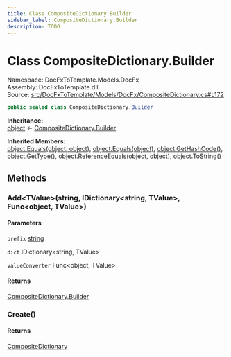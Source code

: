 ```yaml
---
title: Class CompositeDictionary.Builder
sidebar_label: CompositeDictionary.Builder
description: TODO
---
```


# Class CompositeDictionary.Builder
Namespace: DocFxToTemplate.Models.DocFx   
Assembly: DocFxToTemplate.dll  
Source: [src/DocFxToTemplate/Models/DocFx/CompositeDictionary.cs#L172](https://github.com/k-wojcik/DocFxToTemplate/blob/master/src/DocFxToTemplate/Models/DocFx/CompositeDictionary.cs#L172)    
   

```csharp title="src/DocFxToTemplate/Models/DocFx/CompositeDictionary.cs#L172" 
public sealed class CompositeDictionary.Builder
```

**Inheritance:**   
[object](https://learn.microsoft.com/dotnet/api/system.object) &lt;- 
[CompositeDictionary.Builder](../DocFxToTemplate.Models.DocFx/CompositeDictionary.Builder)   

**Inherited Members:**   
[object.Equals(object, object)](https://learn.microsoft.com/dotnet/api/system.object.equals#system-object-equals(system-object-system-object)), [object.Equals(object)](https://learn.microsoft.com/dotnet/api/system.object.equals#system-object-equals(system-object)), [object.GetHashCode()](https://learn.microsoft.com/dotnet/api/system.object.gethashcode), [object.GetType()](https://learn.microsoft.com/dotnet/api/system.object.gettype), [object.ReferenceEquals(object, object)](https://learn.microsoft.com/dotnet/api/system.object.referenceequals), [object.ToString()](https://learn.microsoft.com/dotnet/api/system.object.tostring)   

   

   

   

## Methods
### Add&lt;TValue&gt;(string, IDictionary&lt;string, TValue&gt;, Func&lt;object, TValue&gt;)
   

#### Parameters
`prefix` [string](https://learn.microsoft.com/dotnet/api/system.string)   
   
`dict` IDictionary&lt;string, TValue&gt;   
   
`valueConverter` Func&lt;object, TValue&gt;   
   
#### Returns
 [CompositeDictionary.Builder](../DocFxToTemplate.Models.DocFx/CompositeDictionary.Builder)    
   

### Create()
   

#### Returns
 [CompositeDictionary](../DocFxToTemplate.Models.DocFx/CompositeDictionary)    
   

   

   

   

   